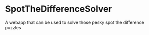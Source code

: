 # SpotTheDifferenceSolver
A webapp that can be used to solve those pesky spot the difference puzzles
